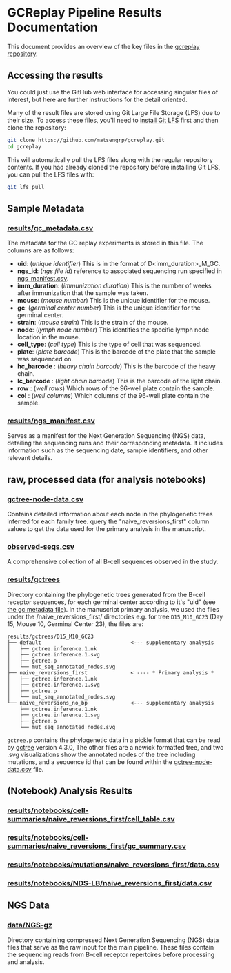 # GCReplay Pipeline Results Documentation

This document provides an overview of the key files in the [gcreplay repository](https://github.com/matsengrp/gcreplay).

## Accessing the results

You could just use the GitHub web interface for accessing singular files of interest, but  here are further instructions for the detail oriented.

Many of the result files are stored using Git Large File Storage (LFS) due to their size. To access these files, you'll need to [install Git LFS](https://git-lfs.com/) first and then clone the repository:

```bash
git clone https://github.com/matsengrp/gcreplay.git
cd gcreplay
```

This will automatically pull the LFS files along with the regular repository contents. If you had already cloned the repository before installing Git LFS, you can pull the LFS files with:
```bash
git lfs pull
```

## Sample Metadata 

### [results/gc_metadata.csv](https://github.com/matsengrp/gcreplay/blob/main/gc_metadata.csv)

The metadata for the GC replay experiments is stored in this file. The columns are as follows:

- **uid**: (_unique identifier_) This is in the format of D<imm_duration>_M<mouse>_GC<gc>. 
- **ngs_id**: (_ngs file id_) reference to associated sequencing run specified in [ngs_manifest.csv](ngs_manifest.csv).
- **imm_duration**: (_immunization duration_) This is the number of weeks after immunization that the sample was taken.
- **mouse**: (_mouse number_) This is the unique identifier for the mouse.
- **gc**: (_germinal center number_) This is the unique identifier for the germinal center.
- **strain**: (_mouse strain_) This is the strain of the mouse.
- **node**: (_lymph node number_) This identifies the specific lymph node location in the mouse.
- **cell_type**: (_cell type_) This is the type of cell that was sequenced.
- **plate**: (_plate barcode_) This is the barcode of the plate that the sample was sequenced on.
- **hc_barcode** : (_heavy chain barcode_) This is the barcode of the heavy chain.
- **lc_barcode** : (_light chain barcode_) This is the barcode of the light chain.
- **row** : (_well rows_) Which rows of the 96-well plate contain the sample.
- **col** : (_well columns_) Which columns of the 96-well plate contain the sample.


### [results/ngs_manifest.csv](https://github.com/matsengrp/gcreplay/blob/main/ngs_manifest.csv)
Serves as a manifest for the Next Generation Sequencing (NGS) data, detailing the sequencing runs and their corresponding metadata. It includes information such as the sequencing date, sample identifiers, and other relevant details.

## raw, processed data (for analysis notebooks)

### [gctree-node-data.csv](https://github.com/matsengrp/gcreplay/blob/main/results/gctree-node-data.csv)
Contains detailed information about each node in the phylogenetic trees inferred for each family tree. query the "naive_reversions_first" column values to get the data used for the primary analysis in the manuscript.

### [observed-seqs.csv](https://github.com/matsengrp/gcreplay/blob/main/results/observed-seqs.csv)
A comprehensive collection of all B-cell sequences observed in the study.

### [results/gctrees](https://github.com/matsengrp/gcreplay/blob/main/results/gctrees)

Directory containing the phylogenetic trees generated from the B-cell receptor sequences, for each germinal center according to it's "uid" (see [the gc metadata file](https://github.com/matsengrp/gcreplay/blob/main/gc_metadata.csv)).
In the manuscript primary analysis, we used the files under the /naive_reversions_first/ directories e.g. for tree `D15_M10_GC23` (Day 15, Mouse 10, Germinal Center 23), the files are:

```
results/gctrees/D15_M10_GC23
├── default                             <--- supplementary analysis
│   ├── gctree.inference.1.nk
│   ├── gctree.inference.1.svg
│   ├── gctree.p
│   └── mut_seq_annotated_nodes.svg
├── naive_reversions_first              < ---- * Primary analysis *
│   ├── gctree.inference.1.nk
│   ├── gctree.inference.1.svg
│   ├── gctree.p
│   └── mut_seq_annotated_nodes.svg
└── naive_reversions_no_bp              <--- supplementary analysis
    ├── gctree.inference.1.nk
    ├── gctree.inference.1.svg
    ├── gctree.p
    └── mut_seq_annotated_nodes.svg
```

 `gctree.p` contains the phylogenetic data in a pickle format that can be read by [gctree](https://github.com/matsengrp/gctree) version 4.3.0, The other files are a newick formatted tree, and two .svg visualizations show the annotated nodes of the tree including mutations, and a sequence id that can be found within the [gctree-node-data.csv](https://github.com/matsengrp/gcreplay/blob/main/results/gctree-node-data.csv) file.




## (Notebook) Analysis Results

### [results/notebooks/cell-summaries/naive_reversions_first/cell_table.csv](https://github.com/matsengrp/gcreplay/blob/main/results/notebooks/cell-summaries/naive_reversions_first/cell_table.csv)
<!-- TODO WILL -->

### [results/notebooks/cell-summaries/naive_reversions_first/gc_summary.csv](https://github.com/matsengrp/gcreplay/blob/main/results/notebooks/cell-summaries/naive_reversions_first/gc_summary.csv)
<!-- TODO WILL -->

### [results/notebooks/mutations/naive_reversions_first/data.csv](https://github.com/matsengrp/gcreplay/blob/main/results/notebooks/mutations/naive_reversions_first/data.csv)
<!-- TODO WILL -->

### [results/notebooks/NDS-LB/naive_reversions_first/data.csv](https://github.com/matsengrp/gcreplay/blob/main/results/notebooks/NDS-LB/naive_reversions_first/data.csv)
<!-- TODO WILL -->


## NGS Data

### [data/NGS-gz](https://github.com/matsengrp/gcreplay/blob/main/data/NGS-gz)
Directory containing compressed Next Generation Sequencing (NGS) data files that serve as the raw input for the main pipeline. These files contain the sequencing reads from B-cell receptor repertoires before processing and analysis.
